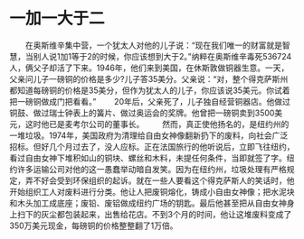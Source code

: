 # 一加一大于二
　　在奥斯维辛集中营，一个犹太人对他的儿子说：“现在我们唯一的财富就是智慧，当别人说1加1等于2的时候，你应该想到大于2。”纳粹在奥斯维辛毒死536724人，俩父子却活了下来。1946年，他们来到美国，在休斯敦做铜器生意。一天，父亲问儿子一磅铜的价格是多少?儿子答35美分。父亲说：“对，整个得克萨斯州都知道每磅铜的价格是35美分，但作为犹太人的儿子，你应该说35美元。你试着把一磅铜做成门把看看。” 
　　20年后，父亲死了，儿子独自经营铜器店。他做过铜鼓、做过瑞士钟表上的簧片、做过奥运会的奖牌。他曾把一磅铜卖到3500美元，这时他已是麦考尔公司的董事长。 
　　然而，真正使他扬名的，是纽约州的一堆垃圾。1974年，美国政府为清理给自由女神像翻新扔下的废料，向社会广泛招标。但好几个月过去了，没人应标。正在法国旅行的他听说后，立即飞往纽约，看过自由女神下堆积如山的铜块、螺丝和木料，未提任何条件，当即就签了字。纽约许多运输公司对他的这一愚蠢举动暗自发笑。因为在纽约州，垃圾处理有严格规定，弄不好会受到环保组织的起诉。就在一些人要看这个得克萨斯人的笑话时，他开始组织工人对废料进行分类。他让人把废铜熔化，铸成小自由女神像；把水泥块和木头加工成底座；废铅、废铝做成纽约广场的钥匙。最后他甚至把从自由女神身上扫下的灰尘都包装起来，出售给花店。不到3个月的时间，他让这堆废料变成了350万美元现金，每磅铜的价格整整翻了1万倍。
 